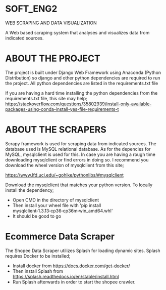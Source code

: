 # SOFT_ENG2
WEB SCRAPING AND DATA VISUALIZATION

A Web based scraping system that analyses and visualizes data from indicated sources.


# ABOUT THE PROJECT
The project is built under Django Web Framework using Anaconda (Python Distribution) so django and other python dependencies are required to run the project. 
All python dependencies are listed in the requirements.txt file

If you are having a hard time installing the python dependencies from the requirements.txt file,
this site may help; 
    https://stackoverflow.com/questions/35802939/install-only-available-packages-using-conda-install-yes-file-requirements-t
    
    
# ABOUT THE SCRAPERS

Scrapy framework is used for scraping data from indicated sources.
The database used is MySQL relational database.
As for the depencies for MySQL, mysqlclient is used for this.
In case you are having a rough time downloading mysqlclient or find errors in doing so.
I recommend you download the wheel version of mysqlclient from this site;

https://www.lfd.uci.edu/~gohlke/pythonlibs/#mysqlclient

Download the mysqlclient that matches your python version.
To locally install the dependency;
  - Open CMD in the directory of mysqlclient
  - Then install your wheel file with 'pip install mysqlclient‑1.3.13‑cp36‑cp36m‑win_amd64.whl'
  - It should be good to go

# Ecommerce Data Scraper

The Shopee Data Scraper utilizes Splash for loading dynamic sites. 
Splash requires Docker to be installed;
  - Install docker from https://docs.docker.com/get-docker/
  - Then install Splash from https://splash.readthedocs.io/en/stable/install.html
  - Run Splash afterwards in order to start the shopee crawler.
  
 

